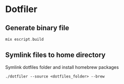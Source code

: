 # Dotfiler

## Generate binary file

```elixir
mix escript.build
```

## Symlink files to home directory

Symlink dotfiles folder and install homebrew packages

```
./dotfiler --source <dotfiles_folder> --brew
```
